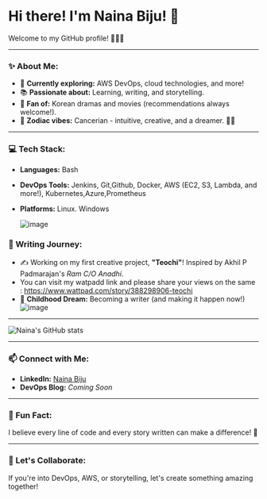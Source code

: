 # Hi there! I'm Naina Biju! 🌟

Welcome to my GitHub profile! 👩‍💻💡

---

### ✨ About Me:

- 🌱 **Currently exploring:** AWS DevOps, cloud technologies, and more!
- 📚 **Passionate about:** Learning, writing, and storytelling.
- 🎥 **Fan of:** Korean dramas and movies (recommendations always welcome!).
- 🦀 **Zodiac vibes:** Cancerian - intuitive, creative, and a dreamer. 🌊✨

---

### 💻 Tech Stack:

- **Languages:** Bash
- **DevOps Tools:** Jenkins, Git,Github, Docker, AWS (EC2, S3, Lambda, and more!), Kubernetes,Azure,Prometheus
- **Platforms:** Linux. Windows

  ![image](https://github.com/user-attachments/assets/acf037c4-26f9-44fc-ad9e-2637a54f1e49)

  


### 📜 Writing Journey:

- ✍️ Working on my first creative project, **"Teochi"**! Inspired by Akhil P Padmarajan's *Ram C/O Anadhi*.
- You can visit my watpadd link and please share your views on the same : https://www.wattpad.com/story/388298906-teochi
- 🌌 **Childhood Dream:** Becoming a writer (and making it happen now!)
  ![image](https://github.com/user-attachments/assets/93717819-08e5-4d8b-9cd4-772d65cc1850)


---


![Naina's GitHub stats](https://github-readme-stats.vercel.app/api?username=nainabiju&show_icons=true&theme=radical)

---

### 📫 Connect with Me:

- **LinkedIn:** [Naina Biju](https://linkedin.com/in/nainabiju)
- **DevOps Blog:** *Coming Soon*

---

### 🎯 Fun Fact:

I believe every line of code and every story written can make a difference! 🌟

---

### 🌟 Let's Collaborate:

If you're into DevOps, AWS, or storytelling, let's create something amazing together!
